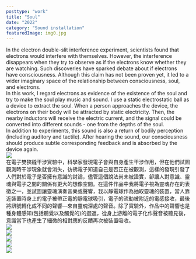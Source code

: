 ```yaml
---
posttype: "work"
title: "Soul"
date: "2022"
category: "Sound installation"
featuredImage: img0.jpg
---
```

  <div class="box">
      <div class="dscrptn">
      In the electron double-slit interference experiment, scientists found that electrons would interfere with themselves. However, the interference disappears when they try to observe as if the electrons know whether they are watching. Such discoveries have sparked debate about if electrons have consciousness. Although this claim has not been proven yet, it led to a wider imaginary space of the relationship between consciousness, soul, and electrons.<br>
      In this work, I regard electrons as evidence of the existence of the soul and try to make the soul play music and sound. I use a static electrostatic ball as a device to extract the soul. When a person approaches the device, the electrons on their body will be attracted by static electricity. Then, the nearby inductors will receive the electric current, and the signal could be converted into different sounds - one from the depths of the soul.<br>
      In addition to experiments, this sound is also a return of bodily perception (including auditory and tactile). After hearing the sound, our consciousness should produce subtle corresponding feedback and is absorbed by the device again.<br>
      </div>
  </div>


  <div class="box">
      <img class="subimg" src="./img1.jpg">
  </div>


  <div class="box">
      <div class="dscrptn">
      在電子雙狹縫干涉實驗中，科學家發現電子會與自身產生干涉作用，但在他們試圖觀測時干涉現象就會消失，彷彿電子知道自己是否正在被觀測，這樣的發現引發了人們對於電子是否擁有意識的討論，儘管這個說法尚未被證實，卻讓人對意識、靈魂與電子之間的關係有更大的想像空間。在這件作品中我將電子視為靈魂存在的表徵之一，並試圖讓靈魂演奏音樂或聲響，我以靜電球作為抽取靈魂的裝置，當人靠近裝置時身上的電子被帶正電的靜電球吸引，電子的流動被附近的電感接收，最後將訊號轉化成不同的聲響—來自靈魂深處的聲音。除了實驗外，作品中的聲響也是種身體感知(包括聽覺以及觸覺的)的迴返，從身上游離的電子化作聲音被聽見後，意識當下也產生了細微的相對應的反饋再次被裝置吸收。<br>
      </div>
  </div>


  <div class="box">
      <img class="subimg" src="./img2.jpg">
  </div>

  <div class="box">
      <img class="subimg" src="./img3.jpg">
  </div>

  <div class="box">
      <img class="subimg" src="./img4.jpg">
  </div>

  <div class="box">
      <img class="subimg" src="./img5.jpg">
  </div>

  <div class="box">
      <img class="subimg" src="./img6.jpg">
  </div>

  <div class="box"></div>

  <!-- <iframe title="vimeo-player" src="https://player.vimeo.com/video/530008996" frameborder="0" allowfullscreen></iframe> -->
